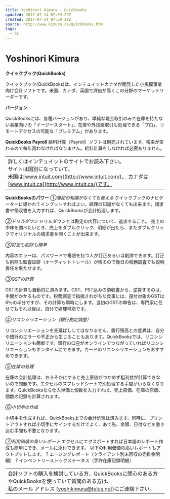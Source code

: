 ```yaml
---
title: Yoshinori Kimura - Quickbooks
updated: 2017-07-14 07:59:29Z
created: 2017-07-14 07:59:29Z
source: http://www.kimura.ca/quickbooks.htm
tags:
  - SI
---
```


# Yoshinori Kimura

 **クイックブック(QuickBooks)**

クイックブック(QuickBooks)は、インテュイットカナダが開発した小規模事業向け会計ソフトです。米国、カナダ、英国で評価が高くこの分野のマーケットリーダーです。

**バージョン**

QuickBooksには、各種バージョンがあり、単純な現金取引のみで在庫を持たない事業向けの「イージースタート」、在庫や外貨建取引も処理できる「プロ」、リモートアクセスの可能な「プレミアム」があります。

**QuickBooks Payroll**
給料計算（Payroll）ソフトは別売されています。税率が変わるので毎年買わなければなりません。給料計算をしなければ必要ありません。

|     |
| --- |
| 詳しくはインテュイットのサイトでお読み下さい。<br>サイトは国別になっていて、<br>米国は[www.intuit.com](http://www.intuit.com/)、 カナダは[www.intuit.ca](http://www.intuit.ca/)です。 |

 **QuickBooksのパワー**
 *①簿記の知識がなくても使える*
クイックブックのナビゲーターに導かれてインプットすればよい。経理の知識がなくても出来ます。請求書や領収書を入力すれば、QuickBooksが会計処理します。

*②ドリルダウン*
ドリルダウンとは勘定の内容について、追求すること。
売上の中味を調べたいとき、売上をダブルクリック、明細が出たら、またダブルクリックでオリジナルの請求書を開くことが出来ます。

*③訂正も削除も簡単*

内容のエラーは、パスワードで権限を持つ人が訂正あるいは削除できます。訂正も削除も監査証跡（オーディットトレール）が残るので後日の税務調査でも説明責任を果たせます。

*③GSTの計算*

GSTの計算も自動的に済みます。GST、PST込みの領収書から、逆算するのは、手間がかかるものです。税務調査で指摘されがちな食事には、還付対象のGSTは6％の半分ですが、その計算も瞬時にします。当初のGSTの申告は、専門家に任せてもそれ以後は、自分で処理可能です。

*④リコンシリエーション（銀行勘定調整）*

リコンシリエーションを先延ばししてはなりません。銀行残高との差異は、自分や銀行のエラーや不正から生じることもあります。QuickBooksでは、リコンシリエーションも簡単です。銀行の口座がオンラインでつながっていればリコンシリエーションもオンタイムにできます。カードのリコンシリエーションもおすすめできます。

*⑤在庫の処理*

在庫の会計処理は、おろそかにすると売上原価がつかめず粗利益が計算できないので問題です。エクセルのスプレッドシートで別処理する手間がいらなくなります。QuickBooksなら仕入単価と個数を入力すれば、売上原価、在庫の原価、個数の記録も計算されます。

*⑥小切手の作成*

小切手を作成すれば、QuickBooks上での会計処理は済みます。同時に、プリントアウトすれば小切手にサインするだけでよく、あて先、金額、日付などを書き込む手間も不要となります。

*⑦利用価値の高いレポート*
エクセルにエクスポートすれば日本語のレポート作成も簡単にでき、メールに添付できます。
以下の利用価値の高いレポートもアウトプットします。
? エージングレポート（クライアント別未回収の売掛金明細）
? インベントリーストックステータス（手許在庫記録明細）

|     |
| --- |
| 会計ソフトの購入を検討している方、QuickBooksに関心のある方やQuickBooksを使っていて質問のある方は、<br>私のメール アドレス ([yoshikimura@telus.net](http://www.kimura.ca/quickbooks.htmmailto:yoshikimura@telus.net))にご連絡下さい。 |